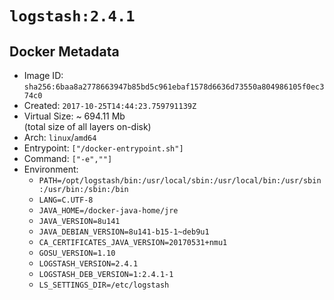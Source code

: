 # `logstash:2.4.1`

## Docker Metadata

- Image ID: `sha256:6baa8a2778663947b85bd5c961ebaf1578d6636d73550a804986105f0ec374c0`
- Created: `2017-10-25T14:44:23.759791139Z`
- Virtual Size: ~ 694.11 Mb  
  (total size of all layers on-disk)
- Arch: `linux`/`amd64`
- Entrypoint: `["/docker-entrypoint.sh"]`
- Command: `["-e",""]`
- Environment:
  - `PATH=/opt/logstash/bin:/usr/local/sbin:/usr/local/bin:/usr/sbin:/usr/bin:/sbin:/bin`
  - `LANG=C.UTF-8`
  - `JAVA_HOME=/docker-java-home/jre`
  - `JAVA_VERSION=8u141`
  - `JAVA_DEBIAN_VERSION=8u141-b15-1~deb9u1`
  - `CA_CERTIFICATES_JAVA_VERSION=20170531+nmu1`
  - `GOSU_VERSION=1.10`
  - `LOGSTASH_VERSION=2.4.1`
  - `LOGSTASH_DEB_VERSION=1:2.4.1-1`
  - `LS_SETTINGS_DIR=/etc/logstash`
